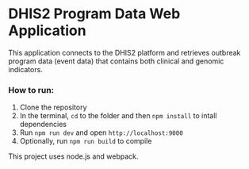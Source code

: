 # DHIS2 Program Data Web Application
This application connects to the DHIS2 platform and retrieves outbreak program data (event data) that contains both clinical and genomic indicators.

### How to run:
1. Clone the repository
2. In the terminal, `cd` to the folder and then `npm install` to intall dependencies
3. Run `npm run dev` and open `http://localhost:9000`
4. Optionally, run `npm run build` to compile

This project uses node.js and webpack.